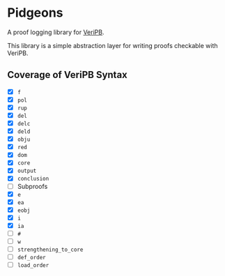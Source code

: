 <!-- cargo-rdme start -->

# Pidgeons

A proof logging library for [VeriPB](https://gitlab.com/MIAOresearch/software/VeriPB).

This library is a simple abstraction layer for writing proofs checkable with VeriPB.

## Coverage of VeriPB Syntax

- [x] `f`
- [x] `pol`
- [x] `rup`
- [x] `del`
- [x] `delc`
- [x] `deld`
- [x] `obju`
- [x] `red`
- [x] `dom`
- [x] `core`
- [x] `output`
- [x] `conclusion`
- [ ] Subproofs
- [x] `e`
- [x] `ea`
- [x] `eobj`
- [x] `i`
- [x] `ia`
- [ ] `#`
- [ ] `w`
- [ ] `strengthening_to_core`
- [ ] `def_order`
- [ ] `load_order`

<!-- cargo-rdme end -->
